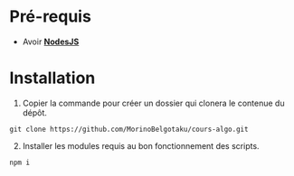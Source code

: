﻿# Pré-requis

- Avoir [**NodesJS**](https://nodejs.org/en/download/current)

# Installation

1. Copier la commande pour créer un dossier qui clonera le contenue du dépôt.

```shell
git clone https://github.com/MorinoBelgotaku/cours-algo.git
```

2. Installer les modules requis au bon fonctionnement des scripts.

```shell
npm i
```

